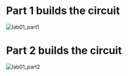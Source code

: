 # Part 1 builds the circuit 

![lab01_part1](https://github.com/jfoste81/Logic-Systems-Design/assets/89810865/75a25f62-f838-438d-9ee3-9443b269b070)

# Part 2 builds the circuit 

![lab01_part2](https://github.com/jfoste81/Logic-Systems-Design/assets/89810865/55e73925-a3f2-4f14-b7fb-037cab9bfc78)
